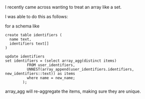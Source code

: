 I recently came across wanting to treat an array like a set.

I was able to do this as follows:

for a schema like

```
create table identifiers (
  name text,
  identifiers text[]
)
```

```
update identifiers
set identifiers = (select array_agg(distinct items)
	      FROM user_identifiers,
	      UNNEST(array_append(user_identifiers.identifiers, new_identifiers::text)) as items
	      where name = new_name;
	    );
```

array_agg will re-aggregate the items, making sure they are unique.
